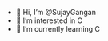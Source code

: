 - 👋 Hi, I’m @SujayGangan
- 👀 I’m interested in C
- 🌱 I’m currently learning C

<!---
SujayGangan/SujayGangan is a ✨ special ✨ repository because its `README.md` (this file) appears on your GitHub profile.
You can click the Preview link to take a look at your changes.
--->
